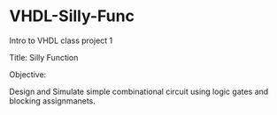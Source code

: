 # VHDL-Silly-Func

Intro to VHDL class project 1 

Title: Silly Function

Objective: 

Design and Simulate simple combinational circuit using logic gates and blocking assignmanets.